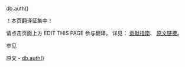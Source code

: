  db.auth()

 ！本页翻译征集中！

请点击页面上方 EDIT THIS PAGE 参与翻译。
详见：
[贡献指南]( https://github.com/whaleal/MongoDB-Manual-zh/blob/master/CONTRIBUTING.md )、
[原文链接](  https://docs.mongodb.com/manual/reference/method/db.auth/  )。

 参见

原文 - [db.auth()]( https://docs.mongodb.com/manual/reference/method/db.auth/ )

